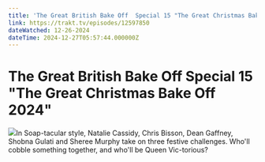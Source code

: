 ```yaml
---
title: 'The Great British Bake Off  Special 15 "The Great Christmas Bake Off 2024"' 
link: https://trakt.tv/episodes/12597850
dateWatched: 12-26-2024
dateTime: 2024-12-27T05:57:44.000000Z
---
```

# The Great British Bake Off  Special 15 "The Great Christmas Bake Off 2024"

![](https://walter-r2.trakt.tv/images/shows/000/174/953/fanarts/thumb/f48429158a.jpg)In Soap-tacular style, Natalie Cassidy, Chris Bisson, Dean Gaffney, Shobna Gulati and Sheree Murphy take on three festive challenges. Who'll cobble something together, and who'll be Queen Vic-torious?